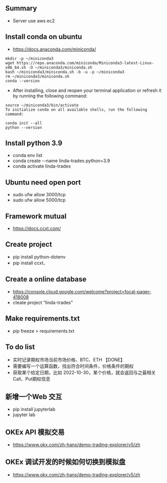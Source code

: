 ## Summary
* Server use aws ec2

## Install conda on ubuntu
* https://docs.anaconda.com/miniconda/
```
mkdir -p ~/miniconda3
wget https://repo.anaconda.com/miniconda/Miniconda3-latest-Linux-x86_64.sh -O ~/miniconda3/miniconda.sh
bash ~/miniconda3/miniconda.sh -b -u -p ~/miniconda3
rm ~/miniconda3/miniconda.sh
conda --version

```
* After installing, close and reopen your terminal application or refresh it by running the following command:
```
source ~/miniconda3/bin/activate
To initialize conda on all available shells, run the following command:

conda init --all
python --version
```

## Install python 3.9
* conda env list
* conda create --name linda-trades python=3.9
* conda activate linda-trades

## Ubuntu need open  port
* sudo ufw allow 3000/tcp
* sudo ufw allow 5000/tcp

## Framework mutual
* https://docs.ccxt.com/

## Create project 
* pip install python-dotenv
* pip install ccxt、

## Create a online database
* https://console.cloud.google.com/welcome?project=focal-pager-418008
* cteate project “linda-trades”

## Make requirements.txt
* pip freeze > requirements.txt

## To do list
* 实时记录期权市场当前市场价格、BTC、ETH 【DONE】
* 需要编写一个运算函数，找出符合时间条件，价格条件的期权 
* 获取某个给定日期，比如 2022-10-30，某个价格，就会返回与之最相关Call、Put期权信息

## 新增一个Web 交互
* pip install jupyterlab
* jupyter lab

## OKEx API 模拟交易
* https://www.okx.com/zh-hans/demo-trading-explorer/v5/zh

## OKEx 调试开发的时候如何切换到模拟盘
* https://www.okx.com/zh-hans/demo-trading-explorer/v5/zh
